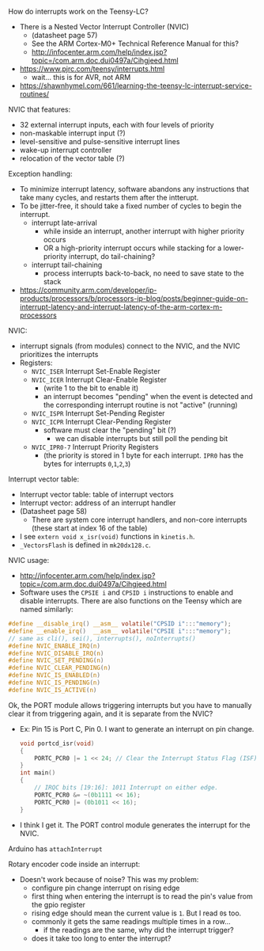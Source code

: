 How do interrupts work on the Teensy-LC?
* There is a Nested Vector Interrupt Controller (NVIC) 
  * (datasheet page 57)
  * See the ARM Cortex-M0+ Technical Reference Manual for this?
  * http://infocenter.arm.com/help/index.jsp?topic=/com.arm.doc.dui0497a/Cihgjeed.html
* https://www.pjrc.com/teensy/interrupts.html
  * wait... this is for AVR, not ARM
* https://shawnhymel.com/661/learning-the-teensy-lc-interrupt-service-routines/

NVIC that features:
* 32 external interrupt inputs, each with four levels of priority
* non-maskable interrupt input (?)
* level-sensitive and pulse-sensitive interrupt lines
* wake-up interrupt controller
* relocation of the vector table (?)

Exception handling:
* To minimize interrupt latency, software abandons any instructions that take many cycles, and restarts them after the intterupt.
* To be jitter-free, it should take a fixed number of cycles to begin the interrupt.
  * interrupt late-arrival
    * while inside an interrupt, another interrupt with higher priority occurs
    * OR a high-priority interrupt occurs while stacking for a lower-priority interrupt, do tail-chaining?
  * interrupt tail-chaining
    * process interrupts back-to-back, no need to save state to the stack
* https://community.arm.com/developer/ip-products/processors/b/processors-ip-blog/posts/beginner-guide-on-interrupt-latency-and-interrupt-latency-of-the-arm-cortex-m-processors

NVIC:
* interrupt signals (from modules) connect to the NVIC, and the NVIC prioritizes the interrupts
* Registers:
  * `NVIC_ISER` Interrupt Set-Enable Register
  * `NVIC_ICER` Interrupt Clear-Enable Register
    * (write 1 to the bit to enable it)
    * an interrupt becomes "pending" when the event is detected and the corresponding interrupt routine is not "active" (running)
  * `NVIC_ISPR` Interrupt Set-Pending Register
  * `NVIC_ICPR` Interrupt Clear-Pending Register
    * software must clear the "pending" bit (?)
      * we can disable interrupts but still poll the pending bit
  * `NVIC_IPR0-7` Interrupt Priority Registers
    * (the priority is stored in 1 byte for each interrupt. `IPR0` has the bytes for interrupts `0`,`1`,`2`,`3`)

Interrupt vector table:
* Interrupt vector table: table of interrupt vectors
* Interrupt vector: address of an interrupt handler
* (Datasheet page 58)
  * There are system core interrupt handlers, and non-core interrupts (these start at index 16 of the table)
* I see `extern void x_isr(void)` functions in `kinetis.h`. 
* `_VectorsFlash` is defined in `mk20dx128.c`.


NVIC usage:
* http://infocenter.arm.com/help/index.jsp?topic=/com.arm.doc.dui0497a/Cihgjeed.html
* Software uses the `CPSIE i` and `CPSID i` instructions to enable and disable interrupts. There are also functions on the Teensy which are named similarly:
```c
#define __disable_irq() __asm__ volatile("CPSID i":::"memory");
#define __enable_irq()	__asm__ volatile("CPSIE i":::"memory");
// same as cli(), sei(), interrupts(), noInterrupts()
#define NVIC_ENABLE_IRQ(n)
#define NVIC_DISABLE_IRQ(n)
#define NVIC_SET_PENDING(n)
#define NVIC_CLEAR_PENDING(n)
#define NVIC_IS_ENABLED(n)
#define NVIC_IS_PENDING(n)
#define NVIC_IS_ACTIVE(n)
```

Ok, the PORT module allows triggering interrupts but you have to manually clear it from triggering again, and it is separate from the NVIC?
* Ex: Pin 15 is Port C, Pin 0. I want to generate an interrupt on pin change.
  ```c
  void portcd_isr(void)
  {
      PORTC_PCR0 |= 1 << 24; // Clear the Interrupt Status Flag (ISF) bit
  }
  int main()
  {
      // IRQC bits [19:16]: 1011 Interrupt on either edge.
      PORTC_PCR0 &= ~(0b1111 << 16);
      PORTC_PCR0 |= (0b1011 << 16);
  }
  ```
* I think I get it. The PORT control module generates the interrupt for the NVIC.

Arduino has `attachInterrupt` 

Rotary encoder code inside an interrupt:
* Doesn't work because of noise? This was my problem:
  * configure pin change interrupt on rising edge
  * first thing when entering the interrupt is to read the pin's value from the gpio register
  * rising edge should mean the current value is `1`. But I read `0`s too.
  * commonly it gets the same readings multiple times in a row...
    * if the readings are the same, why did the interrupt trigger?
  * does it take too long to enter the interrupt?
